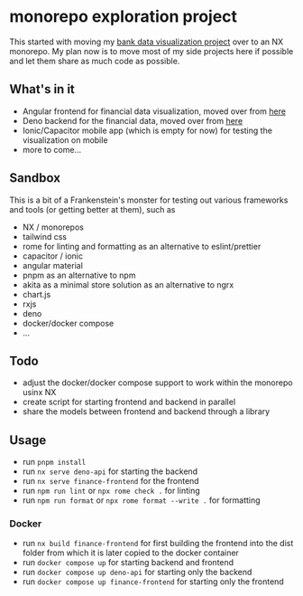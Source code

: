 # monorepo exploration project

This started with moving my [bank data visualization project](https://github.com/superFelix5000/visualizeData) over to an NX monorepo. My plan now is to move most of my side projects here if possible and let them share as much code as possible.

## What's in it
- Angular frontend for financial data visualization, moved over from [here](https://github.com/superFelix5000/visualizeData)
- Deno backend for the financial data, moved over from [here](https://github.com/superFelix5000/bankDataServer) 
- Ionic/Capacitor mobile app (which is empty for now) for testing the visualization on mobile
- more to come...

## Sandbox
This is a bit of a Frankenstein's monster for testing out various frameworks and tools (or getting better at them), such as
- NX / monorepos
- tailwind css
- rome for linting and formatting as an alternative to eslint/prettier
- capacitor / ionic
- angular material
- pnpm as an alternative to npm
- akita as a minimal store solution as an alternative to ngrx
- chart.js
- rxjs
- deno
- docker/docker compose
- ...

## Todo
- adjust the docker/docker compose support to work within the monorepo usinx NX
- create script for starting frontend and backend in parallel
- share the models between frontend and backend through a library 

## Usage
- run `pnpm install`
- run `nx serve deno-api` for starting the backend
- run `nx serve finance-frontend` for the frontend
- run `npm run lint` or `npx rome check .` for linting
- run `npm run format` or `npx rome format --write .` for formatting

### Docker
- run `nx build finance-frontend` for first building the frontend into the dist folder from which it is later copied to the docker container
- run `docker compose up` for starting backend and frontend
- run `docker compose up deno-api` for starting only the backend
- run `docker compose up finance-frontend` for starting only the frontend
